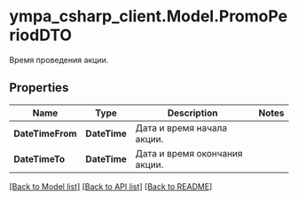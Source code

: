 # ympa_csharp_client.Model.PromoPeriodDTO
Время проведения акции.

## Properties

Name | Type | Description | Notes
------------ | ------------- | ------------- | -------------
**DateTimeFrom** | **DateTime** | Дата и время начала акции. | 
**DateTimeTo** | **DateTime** | Дата и время окончания акции. | 

[[Back to Model list]](../README.md#documentation-for-models) [[Back to API list]](../README.md#documentation-for-api-endpoints) [[Back to README]](../README.md)

